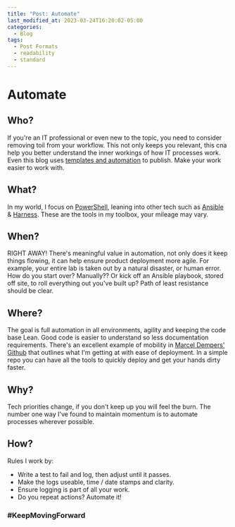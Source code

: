 ```yaml
---
title: "Post: Automate"
last_modified_at: 2023-03-24T16:20:02-05:00
categories:
  - Blog
tags:
  - Post Formats
  - readability
  - standard
---
```

# Automate

## Who?

If you're an IT professional or even new to the topic, you need to consider removing toil from your workflow. This not only keeps you relevant, this cna help you better understand the inner workings of how IT processes work. Even this blog uses [templates and automation](https://github.com/mmistakes/mm-github-pages-starter) to publish. Make your work easier to work with.

## What?

In my world, I focus on [PowerShell](https://learn.microsoft.com/en-us/powershell/), leaning into other tech such as [Ansible](https://www.ansible.com/overview/how-ansible-works) & [Harness](https://www.harness.io/). These are the tools in my toolbox, your mileage may vary.

## When?

RIGHT AWAY! There's meaningful value in automation, not only does it keep things flowing, it can help ensure product deployment more agile. For example, your entire lab is taken out by a natural disaster, or human error. How do you start over? Manually?? Or kick off an Ansible playbook, stored off site, to roll everything out you've built up? Path of least resistance should be clear.

## Where?

The goal is full automation in all environments, agility and keeping the code base Lean. Good code is easier to understand so less documentation requirements. There's an excellent example of mobility in [Marcel Dempers' Github](https://github.com/marcel-dempers) that outlines what I'm getting at with ease of deployment. In a simple repo you can have all the tools to quickly deploy and get your hands dirty faster.

## Why?

Tech priorities change, if you don't keep up you will feel the burn.
The number one way I've found to maintain momentum is to automate processes wherever possible.

## How?

Rules I work by:

- Write a test to fail and log, then adjust until it passes.
- Make the logs useable, time / date stamps and clarity.
- Ensure logging is part of all your work.
- Do you repeat actions? Automate it!

### #KeepMovingForward